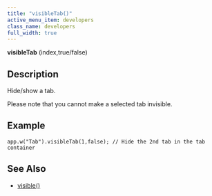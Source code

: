 ```yaml
---
title: "visibleTab()"
active_menu_item: developers
class_name: developers
full_width: true
---
```



**visibleTab** (index,true/false)

## Description

Hide/show a tab.

Please note that you cannot make a selected tab invisible.

## Example

     
    app.w("Tab").visibleTab(1,false); // Hide the 2nd tab in the tab container
     
   

## **See Also**

 - [visible()](../../widget-data-state-manipulation/visible)

